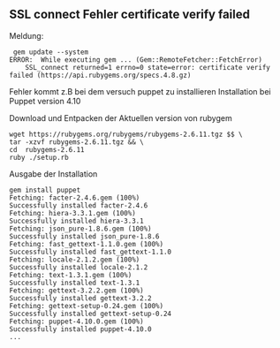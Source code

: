 ## SSL connect Fehler certificate verify failed 
Meldung:
```
 gem update --system
ERROR:  While executing gem ... (Gem::RemoteFetcher::FetchError)
    SSL_connect returned=1 errno=0 state=error: certificate verify failed (https://api.rubygems.org/specs.4.8.gz)

```

Fehler kommt z.B bei dem versuch puppet zu installieren 
Installation bei Puppet version 4.10


Download und Entpacken der Aktuellen version von rubygem 
```
wget https://rubygems.org/rubygems/rubygems-2.6.11.tgz $$ \
tar -xzvf rubygems-2.6.11.tgz && \
cd  rubygems-2.6.11
ruby ./setup.rb
```

Ausgabe der Installation 
```
gem install puppet 
Fetching: facter-2.4.6.gem (100%)
Successfully installed facter-2.4.6
Fetching: hiera-3.3.1.gem (100%)
Successfully installed hiera-3.3.1
Fetching: json_pure-1.8.6.gem (100%)
Successfully installed json_pure-1.8.6
Fetching: fast_gettext-1.1.0.gem (100%)
Successfully installed fast_gettext-1.1.0
Fetching: locale-2.1.2.gem (100%)
Successfully installed locale-2.1.2
Fetching: text-1.3.1.gem (100%)
Successfully installed text-1.3.1
Fetching: gettext-3.2.2.gem (100%)
Successfully installed gettext-3.2.2
Fetching: gettext-setup-0.24.gem (100%)
Successfully installed gettext-setup-0.24
Fetching: puppet-4.10.0.gem (100%)
Successfully installed puppet-4.10.0
...
```